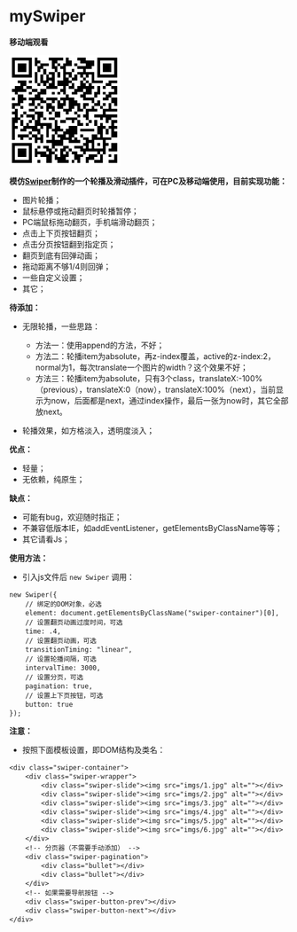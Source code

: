 # mySwiper

**移动端观看**

<img width="200" height="200" src="img/code.png">

**模仿[Swiper](http://www.swiper.com.cn/)制作的一个轮播及滑动插件，可在PC及移动端使用，目前实现功能：**

* 图片轮播；
* 鼠标悬停或拖动翻页时轮播暂停；
* PC端鼠标拖动翻页，手机端滑动翻页；
* 点击上下页按钮翻页；
* 点击分页按钮翻到指定页；
* 翻页到底有回弹动画；
* 拖动距离不够1/4则回弹；
* 一些自定义设置；
* 其它；

**待添加：**
* 无限轮播，一些思路：
	* 方法一：使用append的方法，不好；
	* 方法二：轮播item为absolute，再z-index覆盖，active的z-index:2，normal为1，每次translate一个图片的width？这个效果不好；
	* 方法三：轮播item为absolute，只有3个class，translateX:-100%（previous），translateX:0（now），translateX:100%（next），当前显示为now，后面都是next，通过index操作，最后一张为now时，其它全部放next。

* 轮播效果，如方格淡入，透明度淡入；

**优点：**
* 轻量；
* 无依赖，纯原生；

**缺点：**
* 可能有bug，欢迎随时指正；
* 不兼容低版本IE，如addEventListener，getElementsByClassName等等；
* 其它请看Js；

**使用方法：**
* 引入js文件后 `new Swiper` 调用：
```
new Swiper({
	// 绑定的DOM对象，必选
	element: document.getElementsByClassName("swiper-container")[0],
	// 设置翻页动画过度时间，可选
	time: .4,
	// 设置翻页动画，可选
	transitionTiming: "linear",
	// 设置轮播间隔，可选
	intervalTime: 3000,
	// 设置分页，可选
	pagination: true,
	// 设置上下页按钮，可选
	button: true
});
```
**注意：**
* 按照下面模板设置，即DOM结构及类名：
```
<div class="swiper-container">
	<div class="swiper-wrapper">
		<div class="swiper-slide"><img src="imgs/1.jpg" alt=""></div>
		<div class="swiper-slide"><img src="imgs/2.jpg" alt=""></div>
		<div class="swiper-slide"><img src="imgs/3.jpg" alt=""></div>
		<div class="swiper-slide"><img src="imgs/4.jpg" alt=""></div>
		<div class="swiper-slide"><img src="imgs/5.jpg" alt=""></div>
		<div class="swiper-slide"><img src="imgs/6.jpg" alt=""></div>
	</div>
	<!-- 分页器（不需要手动添加） -->
	<div class="swiper-pagination">
		<div class="bullet"></div>
		<div class="bullet"></div>
	</div>			
	<!-- 如果需要导航按钮 -->
	<div class="swiper-button-prev"></div>
	<div class="swiper-button-next"></div>			
</div>
```

